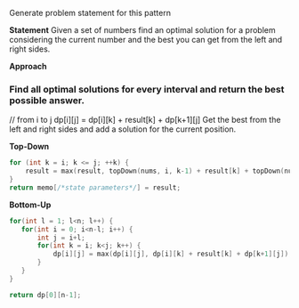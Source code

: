 Generate problem statement for this pattern

**Statement**
Given a set of numbers find an optimal solution for a problem considering the current number and the best you can get from the left and right sides.

**Approach**

### Find all optimal solutions for every interval and return the best possible answer.

// from i to j
dp[i][j] = dp[i][k] + result[k] + dp[k+1][j]
Get the best from the left and right sides and add a solution for the current position.

**Top-Down**

```cpp
for (int k = i; k <= j; ++k) {
    result = max(result, topDown(nums, i, k-1) + result[k] + topDown(nums, k+1, j));
}
return memo[/*state parameters*/] = result;
```

**Bottom-Up**

```cpp
for(int l = 1; l<n; l++) {
   for(int i = 0; i<n-l; i++) {
       int j = i+l;
       for(int k = i; k<j; k++) {
           dp[i][j] = max(dp[i][j], dp[i][k] + result[k] + dp[k+1][j]);
       }
   }
}

return dp[0][n-1];
```
